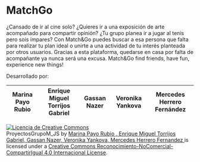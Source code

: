 # MatchGo

¿Cansado de ir al cine solo? ¿Quieres ir a una exposición de arte acompañado para compartir opinión?
¿Tu grupo planea ir a jugar al tenis pero sois impares? Con Match&Go puedes buscar a esa persona que
falta para realizar tu plan ideal o unirte a una actividad de tu interés planteada por otros usuarios. Gracias
a esta plataforma, quedarse en casa por falta de acompañante ya nunca será una excusa.
Match&Go find friends, have fun, experience new things!

Desarrollado por: 

| Marina Payo Rubio | Enrique Miguel Torrijos Gabriel  |Gassan Nazer| Veronika Yankova|Mercedes Herrero Fernández
|--|--|--|--|--|

<a rel="license" href="http://creativecommons.org/licenses/by-nc-sa/4.0/"><img alt="Licencia de Creative Commons" style="border-width:0" src="https://i.creativecommons.org/l/by-nc-sa/4.0/88x31.png"></a><br><span xmlns:dct="http://purl.org/dc/terms/" property="dct:title">ProyectosGrupoM_JS</span> by <a xmlns:cc="http://creativecommons.org/ns#" href="https://github.com/Grupo-M-JuegosSerios" property="cc:attributionName" rel="cc:attributionURL"> Marina Payo Rubio ,  Enrique Miguel Torrijos Gabriel, Gassan Nazer,  Veronika Yankova, Mercedes Herrero Fernandez </a> is licensed under a <a rel="license" href="http://creativecommons.org/licenses/by-nc-sa/4.0/">Creative Commons Reconocimiento-NoComercial-CompartirIgual 4.0 Internacional License</a>.
